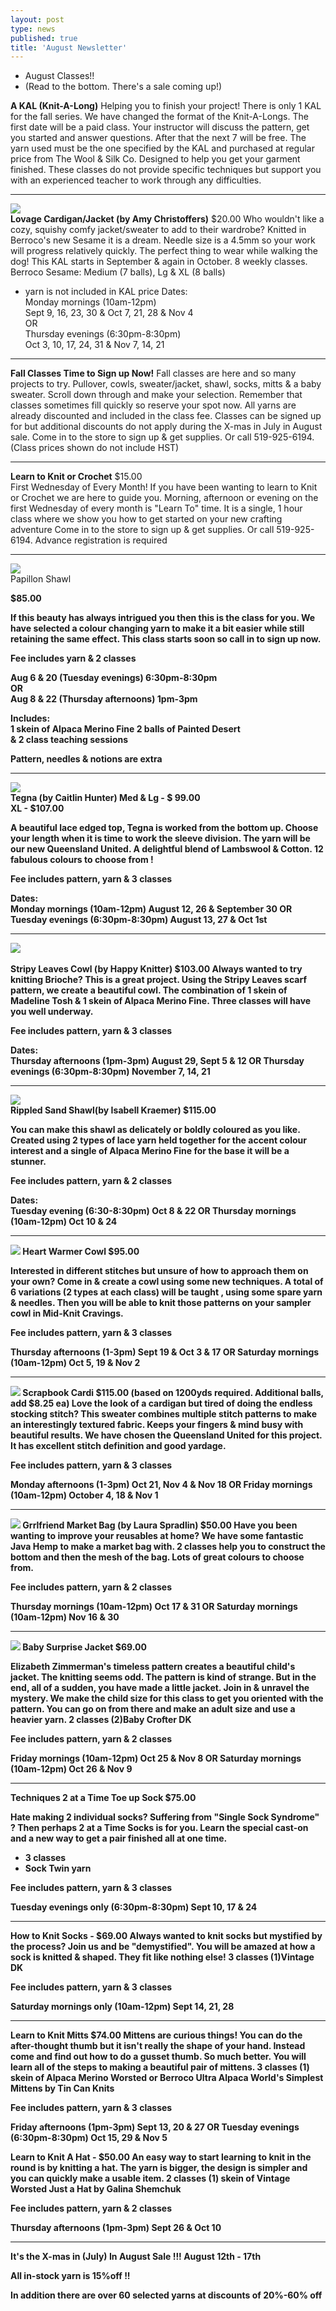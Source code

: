 ```yaml
---
layout: post
type: news
published: true
title: 'August Newsletter'
---
```


- August Classes!!
- (Read to the bottom. There's a sale coming up!)

<strong>A KAL (Knit-A-Long)</strong>
Helping you to finish your project!
There is only 1 KAL for the fall series. We have changed the format of the Knit-A-Longs. The first date will be a paid class. Your instructor will discuss the pattern, get you started and answer questions. After that the next 7 will be free. The yarn used must be the one specified by the KAL and purchased at regular price from The Wool & Silk Co.
Designed to help you get your garment finished. These classes do not provide specific techniques but support you with an experienced teacher to work through any difficulties.
<hr />

<img src="/img/lovage_cardian.jpg"><br />
<strong>Lovage Cardigan/Jacket (by Amy Christoffers)</strong> 
$20.00
Who wouldn't like a cozy, squishy comfy jacket/sweater to add to their wardrobe?  Knitted in Berroco's new Sesame it is a dream.  Needle size is a 4.5mm so your work will progress relatively quickly. The perfect thing to wear while walking the dog! This KAL starts in September & again in October.  8 weekly classes.
Berroco Sesame:  Medium (7 balls), Lg & XL (8 balls)
   - yarn is not included in KAL price
Dates:  
Monday mornings (10am-12pm)<br />
Sept 9, 16, 23, 30 & Oct 7, 21, 28 & Nov 4<br />
OR<br />
Thursday evenings (6:30pm-8:30pm)<br />
Oct 3, 10, 17, 24, 31 & Nov 7, 14, 21<br />
<hr />
<strong>Fall Classes Time to Sign up Now!</strong>
Fall classes are here and so many projects to try. Pullover, cowls, sweater/jacket, shawl, socks, mitts & a baby sweater. Scroll down through and make your selection. Remember that classes sometimes fill quickly so reserve your spot now.
All yarns are already discounted and included in the class fee. Classes can be signed up for but additional discounts do not apply during the X-mas in July in August sale.
Come in to the store to sign up & get supplies.
Or call 519-925-6194.
(Class prices shown do not include HST)
<hr />
<strong>Learn to Knit or Crochet</strong>
$15.00<br />
First Wednesday of Every Month!
If you have been wanting to learn to Knit or Crochet we are here to guide you. Morning, afternoon or evening on the first Wednesday of every month is "Learn To" time.
It is a single, 1 hour class where we show you how to get started on your new crafting adventure
Come in to the store to sign up & get supplies. Or call 519-925-6194.
Advance registration is required
<hr />
<a href="https://www.ravelry.com/patterns/library/butterfly---papillon?utm_source=Newsletter&utm_campaign=b29d447954-EMAIL_CAMPAIGN_2019_07_30_08_36&utm_medium=email&utm_term=0_ac1bab3c4e-b29d447954-328893825&mc_cid=b29d447954&mc_eid=5dbcc3b01d"><img src="/img/papillon_shawl_new.jpg"></a><br />
<stromg>Papillon Shawl<strong>
 
$85.00<br />
 
If this beauty has always intrigued you then this is the class for you. We have selected a colour changing yarn to make it a bit easier while still retaining the same effect.
This class starts soon so call in to sign up now.

Fee includes yarn & 2 classes
                                                                            
Aug 6 & 20 (Tuesday evenings) 6:30pm-8:30pm
<br />OR
<br />Aug 8 & 22 (Thursday afternoons) 1pm-3pm<br />

Includes: <br />
1 skein of Alpaca Merino Fine
2 balls of Painted Desert  
& 2 class teaching sessions

Pattern, needles & notions are extra
<hr />
<a href="https://www.ravelry.com/patterns/library/tegna?utm_source=Newsletter&utm_campaign=b29d447954-EMAIL_CAMPAIGN_2019_07_30_08_36&utm_medium=email&utm_term=0_ac1bab3c4e-b29d447954-328893825&mc_cid=b29d447954&mc_eid=5dbcc3b01d"><img src="/img/tegna.jpg"></a><br />
<strong>Tegna   (by Caitlin Hunter)  <strong>          
Med & Lg - $  99.00<br />
XL - $107.00<br />
 
A beautiful lace edged top, Tegna is worked from the bottom up. Choose your length when it is time to work the sleeve division.
The yarn will be our new Queensland United. A delightful blend of Lambswool & Cotton. 12 fabulous colours to choose from !

Fee includes pattern, yarn & 3 classes

Dates:  
Monday mornings (10am-12pm)
August 12, 26 & September 30
OR
Tuesday evenings (6:30pm-8:30pm)
August 13, 27 & Oct 1st
<hr />
<a href="https://www.ravelry.com/patterns/library/sunset-highway?utm_source=Newsletter&utm_campaign=b29d447954-EMAIL_CAMPAIGN_2019_07_30_08_36&utm_medium=email&utm_term=0_ac1bab3c4e-b29d447954-328893825&mc_cid=b29d447954&mc_eid=5dbcc3b01d"><img src="/img/stripy_cowl.jpg"></a><br />
<br />Stripy Leaves Cowl (by Happy Knitter)</strong>
$103.00
Always wanted to try knitting Brioche?  This is a great project. Using the Stripy Leaves scarf pattern, we create a beautiful cowl. The combination of 1 skein of Madeline Tosh & 1 skein of Alpaca Merino Fine. Three classes will have you well underway. 

Fee includes pattern, yarn & 3 classes

Dates:  
Thursday afternoons (1pm-3pm)
August 29, Sept 5 & 12
OR
Thursday evenings (6:30pm-8:30pm)
November 7, 14, 21
<hr />
<a href="https://www.ravelry.com/patterns/library/rippled-sand?utm_source=Newsletter&utm_campaign=b29d447954-EMAIL_CAMPAIGN_2019_07_30_08_36&utm_medium=email&utm_term=0_ac1bab3c4e-b29d447954-328893825&mc_cid=b29d447954&mc_eid=5dbcc3b01d"><img src="/img/rippled_shawl.jpg"></a><br />
<strong>Rippled Sand Shawl(by Isabell Kraemer)</strong>
$115.00

You can make this shawl as delicately or boldly coloured as you like. Created using 2 types of lace yarn held together for the accent colour interest and a single of Alpaca Merino Fine for the base it will be a stunner. 

Fee includes pattern, yarn & 2 classes

Dates:  
Tuesday evening (6:30-8:30pm)
Oct 8 & 22
OR
Thursday mornings (10am-12pm)
Oct 10 & 24
<hr />
<a href="https://www.ravelry.com/patterns/library/heart-warmer-7?utm_source=Newsletter&utm_campaign=b29d447954-EMAIL_CAMPAIGN_2019_07_30_08_36&utm_medium=email&utm_term=0_ac1bab3c4e-b29d447954-328893825&mc_cid=b29d447954&mc_eid=5dbcc3b01d"><img src="img/heart_warmer_cowl.jpg"></a>
<strong>Heart Warmer Cowl</strong> 
$95.00

Interested in different stitches but unsure of how to approach them on your own? Come in & create a cowl using some new techniques. A total of 6 variations (2 types at each class) will be taught , using some spare yarn & needles. Then you will be able to knit those patterns on your sampler cowl in Mid-Knit Cravings.

Fee includes pattern, yarn & 3 classes

Thursday afternoons   (1-3pm)
Sept 19 & Oct 3 & 17
OR
Saturday mornings (10am-12pm)
Oct 5, 19 & Nov 2
<hr />
<a href="https://www.ravelry.com/patterns/library/scrapbook-cardigan-for-adults?utm_source=Newsletter&utm_campaign=b29d447954-EMAIL_CAMPAIGN_2019_07_30_08_36&utm_medium=email&utm_term=0_ac1bab3c4e-b29d447954-328893825&mc_cid=b29d447954&mc_eid=5dbcc3b01d"><img src="img/scrapbook_cardi.jpg"></a>
<strong>Scrapbook Cardi</strong>
$115.00 (based on 1200yds required. Additional balls, add $8.25 ea)
Love the look of a cardigan but tired of doing the endless stocking stitch?  This sweater combines multiple stitch patterns to make an interestingly textured fabric. Keeps your fingers & mind busy with beautiful results. We have chosen the Queensland United for this project. It has excellent stitch definition and good yardage.

Fee includes pattern, yarn & 3 classes

Monday afternoons (1-3pm)
Oct 21, Nov 4 & Nov 18
OR
Friday mornings (10am-12pm)
October 4, 18 & Nov 1
<hr />
<a href="https://www.ravelry.com/patterns/library/grrlfriend-market-bag?utm_source=Newsletter&utm_campaign=b29d447954-EMAIL_CAMPAIGN_2019_07_30_08_36&utm_medium=email&utm_term=0_ac1bab3c4e-b29d447954-328893825&mc_cid=b29d447954&mc_eid=5dbcc3b01d"><img src="img/market_bag.jpg"></a>
<strong>Grrlfriend Market Bag (by Laura Spradlin)</strong>
$50.00
Have you been wanting to improve your reusables at home? We have some fantastic Java Hemp to make a market bag with. 2 classes help you to construct the bottom and then the mesh of the bag. Lots of great colours to choose from.

Fee includes pattern, yarn & 2 classes

Thursday mornings (10am-12pm)
Oct 17 & 31
OR
Saturday mornings (10am-12pm)
Nov 16 & 30
<hr />
 <a href="https://www.ravelry.com/patterns/library/baby-surprise-jacket?utm_source=Newsletter&utm_campaign=b29d447954-EMAIL_CAMPAIGN_2019_07_30_08_36&utm_medium=email&utm_term=0_ac1bab3c4e-b29d447954-328893825&mc_cid=b29d447954&mc_eid=5dbcc3b01d"><img src="img/baby_jacket.jpg"></a>
<strong>Baby Surprise Jacket</strong>
$69.00

Elizabeth Zimmerman's timeless pattern creates a beautiful child's jacket. The knitting seems odd. The pattern is kind of strange. But in the end, all of a sudden, you have made a little jacket. Join in & unravel the mystery. We make the child size for this class to get you oriented with the pattern. You can go on from there and make an adult size and use a heavier yarn.
2 classes
(2)Baby Crofter DK 

Fee includes pattern, yarn & 2 classes

Friday mornings   (10am-12pm)
Oct 25 & Nov 8
OR
Saturday mornings (10am-12pm)
Oct 26 & Nov 9
<hr />
<strong>Techniques</strong>
<strong>2 at a Time Toe up Sock</strong>
$75.00  

Hate making 2 individual socks?  Suffering from "Single Sock Syndrome" ?  Then perhaps 2 at a Time Socks is for you. Learn the special cast-on and a new way to get a pair finished all at one time.
- 3 classes
- Sock Twin yarn

Fee includes pattern, yarn & 3 classes

Tuesday evenings only (6:30pm-8:30pm)
Sept 10, 17 & 24
<hr />
<strong>How to Knit Socks - $69.00</strong>
Always wanted to knit socks but mystified by the process? Join us and be "demystified".  You will be amazed at how a sock is knitted & shaped. They fit like nothing else!
3 classes
(1)Vintage DK

Fee includes pattern, yarn & 3 classes

Saturday mornings only (10am-12pm)
Sept 14, 21, 28
 <hr />
<strong>Learn to Knit Mitts</strong>
$74.00
Mittens are curious things!  You can do the after-thought thumb but it isn't really the shape of your hand. Instead come and find out how to do a gusset thumb. So much better. You will learn all of the steps to making a beautiful pair of mittens.
3 classes
(1) skein of Alpaca Merino Worsted or Berroco Ultra Alpaca
World's Simplest Mittens by Tin Can Knits

Fee includes pattern, yarn & 3 classes

Friday afternoons (1pm-3pm)
Sept 13, 20 & 27
OR
Tuesday evenings (6:30pm-8:30pm)
Oct 15, 29 & Nov 5 

<strong>Learn to Knit A Hat - $50.00</strong>
An easy way to start learning to knit in the round is by knitting a hat.  The yarn is bigger, the design is simpler and you can quickly make a usable item.
2 classes
(1) skein of Vintage Worsted
Just a Hat by Galina Shemchuk

Fee includes pattern, yarn & 2 classes

Thursday afternoons (1pm-3pm)
Sept 26 & Oct 10
<hr />
<strong>It's the X-mas in (July)
In August Sale !!!
August 12th - 17th </strong>

All in-stock yarn is 15%off  !!

In addition there are over 60 selected yarns at discounts of 20%-60% off
